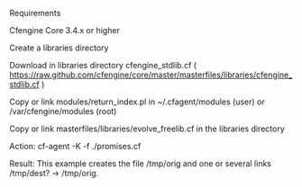 Requirements

Cfengine Core 3.4.x or higher

Create a libraries directory 

Download in libraries directory cfengine_stdlib.cf ( https://raw.github.com/cfengine/core/master/masterfiles/libraries/cfengine_stdlib.cf )

Copy or link modules/return_index.pl in ~/.cfagent/modules (user) or /var/cfengine/modules (root)

Copy or link masterfiles/libraries/evolve_freelib.cf in the libraries directory

Action: cf-agent -K -f ./promises.cf

Result: This example creates the file /tmp/orig and one or several links /tmp/dest? -> /tmp/orig.
